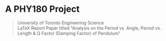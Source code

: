 # A PHY180 Project
> University of Toronto Engineering Science <br />
LaTeX Report Paper titled "Analysis on the Period vs. Angle, Period vs. Length & Q Factor (Damping Factor) of Pendulum"
